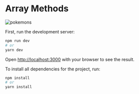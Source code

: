 # Array Methods

![pokemons](assets/gifs/arrayMethods.gif)

First, run the development server:

```bash
npm run dev
# or
yarn dev
```

Open [http://localhost:3000](http://localhost:3000) with your browser to see the result.

To install all dependencies for the project, run:

```bash
npm install
# or
yarn install
```
